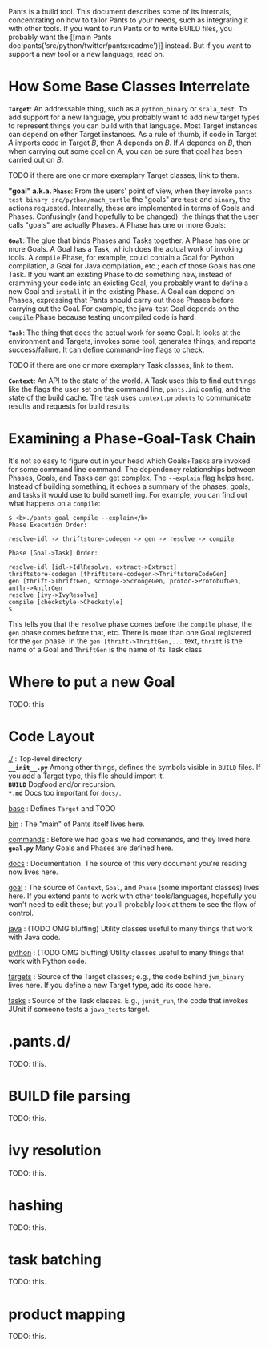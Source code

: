 Pants is a build tool. This document describes some of its internals,
concentrating on how to tailor Pants to your needs, such as integrating it with
other tools.
If you want to run Pants or to write BUILD files, you probably want the
[[main Pants doc|pants('src/python/twitter/pants:readme')]] instead.
But if you want to support a new tool or a new language, read on.

# How Some Base Classes Interrelate

**`Target`**: An addressable thing, such as a `python_binary` or `scala_test`.
To add support for a new language, you probably want to add new target types
to represent things you can build with that language. Most Target instances can
depend on other Target instances. As a rule of thumb, if code in Target _A_
imports code in Target _B_, then _A_ depends on _B_. If _A_
depends on _B_, then when carrying out some goal on _A_, you can be sure that
goal has been carried out on _B_.

TODO if there are one or more exemplary Target classes, link to them.

**"goal" a.k.a. `Phase`**: From the users' point of view, when they invoke
`pants test binary src/python/mach_turtle` the "goals" are `test` and `binary`,
the actions requested. Internally, these are implemented in terms of
Goals and Phases. Confusingly (and hopefully to be changed), the things that
the user calls "goals" are actually Phases. A Phase has one or more Goals:

**`Goal`**: The glue that binds Phases and Tasks together. A Phase has one or
more Goals. A Goal has a Task, which does the actual work of invoking tools.
A `compile` Phase, for example, could contain a Goal for Python
compilation, a Goal for Java compilation, etc.; each of those Goals has
one Task. If you want an existing Phase to do something new, instead of
cramming your code into an existing Goal, you probably want to define a new
Goal and `install` it in the existing Phase. A Goal can depend on Phases,
expressing that Pants should carry out those Phases before carrying out the
Goal. For example, the java-test Goal depends on the `compile` Phase because
testing uncompiled code is hard.

**`Task`**: The thing that does the actual work for some Goal. It looks
at the environment and Targets, invokes some tool, generates things, and reports
success/failure. It can define command-line flags to check.

TODO if there are one or more exemplary Task classes, link to them.

**`Context`**: An API to the state of the world. A Task uses this to find out
things like the flags the user set on the command line, `pants.ini` config,
and the state of the build cache. The task uses `context.products` to
communicate results and requests for build results.

# Examining a Phase-Goal-Task Chain

It's not so easy to figure out in your head which Goals+Tasks are invoked for
some command line command.
The dependency relationships between Phases, Goals, and Tasks can get complex.
The `--explain` flag helps here. Instead of building something,
it echoes a summary of the phases, goals, and tasks it would use to
build something. For example, you can find out what happens on a `compile`:

    $ <b>./pants goal compile --explain</b>
    Phase Execution Order:
    
    resolve-idl -> thriftstore-codegen -> gen -> resolve -> compile
    
    Phase [Goal->Task] Order:
    
    resolve-idl [idl->IdlResolve, extract->Extract]
    thriftstore-codegen [thriftstore-codegen->ThriftstoreCodeGen]
    gen [thrift->ThriftGen, scrooge->ScroogeGen, protoc->ProtobufGen, antlr->AntlrGen
    resolve [ivy->IvyResolve]
    compile [checkstyle->Checkstyle]
    $

This tells you that the `resolve` phase comes before the `compile` phase, the
`gen` phase comes before that, etc. There is more than one Goal registered for
the `gen` phase. In the `gen [thrift->ThriftGen,...` text, `thrift` is
the name of a Goal and `ThriftGen` is the name of its Task class.

# Where to put a new Goal

TODO: this

# Code Layout

[./](https://github.com/twitter/commons/tree/master/src/python/twitter/pants/base/)
: Top-level directory  
  **`__init__.py`** Among other things, defines the symbols
  visible in `BUILD` files. If you add a
  Target type, this file should import it.  
  **`BUILD`** Dogfood and/or recursion.  
  **`*.md`** Docs too important for `docs/`.

[base](https://github.com/twitter/commons/tree/master/src/python/twitter/pants/base/)
: Defines `Target` and TODO

[bin](https://github.com/twitter/commons/tree/master/src/python/twitter/pants/bin/)
: The "main" of Pants itself lives here.

[commands](https://github.com/twitter/commons/tree/master/src/python/twitter/pants/commands/)
: Before we had goals we had commands, and they lived here.  
  **`goal.py`** Many Goals and Phases are defined here.

[docs](https://github.com/twitter/commons/tree/master/src/python/twitter/pants/docs/)
: Documentation. The source of this very document you're reading now lives here.

[goal](https://github.com/twitter/commons/tree/master/src/python/twitter/pants/goal/)
: The source of `Context`, `Goal`, and `Phase` (some
  important classes) lives here. If you extend pants to work with other
  tools/languages, hopefully you won't need to edit these; but you'll
  probably look at them to see the flow of control.

[java](https://github.com/twitter/commons/tree/master/src/python/twitter/pants/java/)
: (TODO OMG bluffing) Utility classes useful to many things that work
  with Java code.

[python](https://github.com/twitter/commons/tree/master/src/python/twitter/pants/python/)
: (TODO OMG bluffing) Utility classes useful to many things that work
  with Python code.

[targets](https://github.com/twitter/commons/tree/master/src/python/twitter/pants/targets/)
: Source of the Target classes; e.g., the code behind `jvm_binary`
  lives here. If you define a new Target type, add its code here.

[tasks](https://github.com/twitter/commons/tree/master/src/python/twitter/pants/tasks/)
: Source of the Task classes. E.g., `junit_run`, the code that
  invokes JUnit if someone tests a `java_tests` target.

# .pants.d/

TODO: this.

# BUILD file parsing

TODO: this.

# ivy resolution

TODO: this.

# hashing

TODO: this.

# task batching

TODO: this.

# product mapping

TODO: this.

